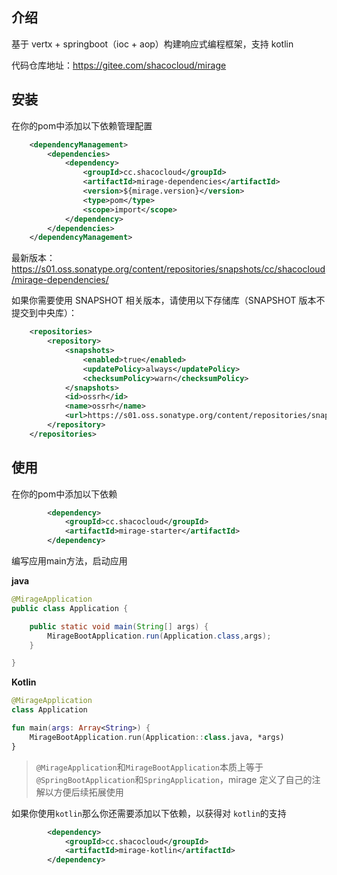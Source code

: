 ## 介绍

基于 vertx + springboot（ioc + aop）构建响应式编程框架，支持 kotlin

代码仓库地址：https://gitee.com/shacocloud/mirage

## 安装

在你的pom中添加以下依赖管理配置

```xml
    <dependencyManagement>
        <dependencies>
            <dependency>
                <groupId>cc.shacocloud</groupId>
                <artifactId>mirage-dependencies</artifactId>
                <version>${mirage.version}</version>
                <type>pom</type>
                <scope>import</scope>
            </dependency>
        </dependencies>
    </dependencyManagement>
```

最新版本：https://s01.oss.sonatype.org/content/repositories/snapshots/cc/shacocloud/mirage-dependencies/

如果你需要使用 SNAPSHOT 相关版本，请使用以下存储库（SNAPSHOT 版本不提交到中央库）：

```xml
    <repositories>
        <repository>
            <snapshots>
                <enabled>true</enabled>
                <updatePolicy>always</updatePolicy>
                <checksumPolicy>warn</checksumPolicy>
            </snapshots>
            <id>ossrh</id>
            <name>ossrh</name>
            <url>https://s01.oss.sonatype.org/content/repositories/snapshots/</url>
        </repository>
    </repositories>
```

## 使用

在你的pom中添加以下依赖

```xml
        <dependency>
            <groupId>cc.shacocloud</groupId>
            <artifactId>mirage-starter</artifactId>
        </dependency>
```

编写应用main方法，启动应用

**java**

```java
@MirageApplication
public class Application {

    public static void main(String[] args) {
        MirageBootApplication.run(Application.class,args);
    }

}
```

**Kotlin**

```kotlin
@MirageApplication
class Application

fun main(args: Array<String>) {
    MirageBootApplication.run(Application::class.java, *args)
}
```

> `@MirageApplication`和`MirageBootApplication`本质上等于`@SpringBootApplication`和`SpringApplication`，mirage 定义了自己的注解以方便后续拓展使用

如果你使用`kotlin`那么你还需要添加以下依赖，以获得对 `kotlin`的支持

```xml
        <dependency>
            <groupId>cc.shacocloud</groupId>
            <artifactId>mirage-kotlin</artifactId>
        </dependency>
```

